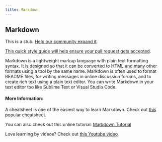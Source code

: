 ```yaml
---
title: Markdown
---
```

## Markdown

This is a stub. <a href='https://github.com/freecodecamp/guides/tree/master/src/pages/developer-tools/markdown/index.md' target='_blank' rel='nofollow'>Help our community expand it</a>.

<a href='https://github.com/freecodecamp/guides/blob/master/README.md' target='_blank' rel='nofollow'>This quick style guide will help ensure your pull request gets accepted</a>.

<!-- The article goes here, in GitHub-flavored Markdown. Feel free to add YouTube videos, images, and CodePen/JSBin embeds  -->
Markdown is a lightweight markup language with plain text formatting syntax. It is designed so that it can be converted to HTML and many other formats using a tool by the same name. Markdown is often used to format README files, for writing messages in online discussion forums, and to create rich text using a plain text editor.  You can write Markdown in your text editor too like Sublime Text or Visual Studio Code.


#### More Information:


A cheatsheet is one of the easiest way to learn Markdown. Check out [this](https://github.com/adam-p/markdown-here/wiki/Markdown-Cheatsheet)  popular cheatsheet.

You can also check out this online tutorial: [Markdown Tutorial](https://www.markdowntutorial.com)

Love learning by videos? Check out [this Youtube video](https://www.youtube.com/watch?v=HndN6P9ke6U)
<!-- Please add any articles you think might be helpful to read before writing the article -->


